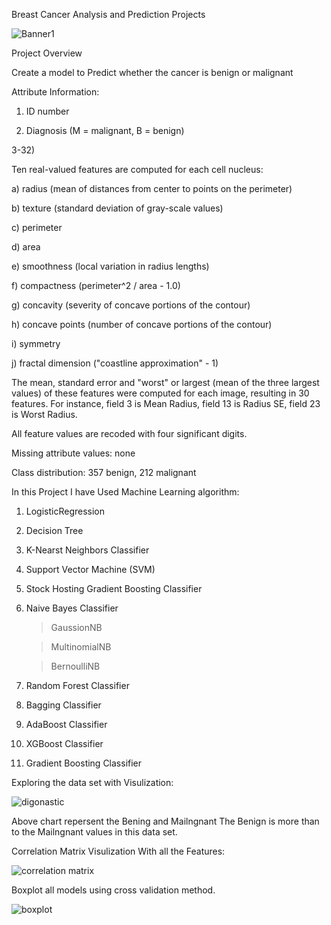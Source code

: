 Breast Cancer Analysis and Prediction Projects

![Banner1](https://user-images.githubusercontent.com/76062093/103670710-f0022980-4f9f-11eb-94be-e27c7f7bc8aa.png)


Project Overview

Create a model to Predict whether the cancer is benign or malignant

Attribute Information:

1) ID number

2) Diagnosis (M = malignant, B = benign)

3-32)

Ten real-valued features are computed for each cell nucleus:

a) radius (mean of distances from center to points on the perimeter)

b) texture (standard deviation of gray-scale values)

c) perimeter

d) area

e) smoothness (local variation in radius lengths)

f) compactness (perimeter^2 / area - 1.0)

g) concavity (severity of concave portions of the contour)

h) concave points (number of concave portions of the contour)

i) symmetry

j) fractal dimension ("coastline approximation" - 1)

The mean, standard error and "worst" or largest (mean of the three largest values) of these features were computed for each image, resulting in 30 features. For instance, field 3 is Mean Radius, field 13 is Radius SE, field 23 is Worst Radius.

All feature values are recoded with four significant digits.

Missing attribute values: none

Class distribution: 357 benign, 212 malignant

In this Project I have Used Machine Learning algorithm:

1) LogisticRegression

2) Decision Tree

3) K-Nearst Neighbors Classifier

4) Support Vector Machine (SVM)

5) Stock Hosting Gradient Boosting Classifier

6) Naive Bayes Classifier

    > GaussionNB
    
    > MultinomialNB
    
    > BernoulliNB
  
7) Random Forest Classifier

8) Bagging Classifier

9) AdaBoost Classifier

10) XGBoost Classifier

11) Gradient Boosting Classifier

Exploring the data set with Visulization:

![digonastic](https://user-images.githubusercontent.com/58104706/93659052-eee3d580-fa5e-11ea-9bb1-f56c00eef6f4.png)


Above chart repersent the Bening and Mailngnant The Benign is more than to the Mailngnant values in this data set.


Correlation Matrix Visulization With all the Features:

![correlation matrix](https://user-images.githubusercontent.com/58104706/93659238-c8269e80-fa60-11ea-9225-57e0a49a41d2.png)


Boxplot all models using cross validation method.


![boxplot](https://user-images.githubusercontent.com/58104706/93659413-7848d700-fa62-11ea-93d8-6759236dc80e.png)






